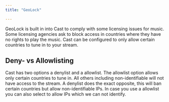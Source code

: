 ```yaml
---
title: "GeoLock"

---
```

GeoLock is built in into Cast to comply with some licensing issues for music. Some licensing agencies ask to block access in countries where they have no rights to play the music. Cast can be configured to only allow certain countries to tune in to your stream.

## Deny- vs Allowlisting
Cast has two options a denylist and a allowlist. The allowlist option allows only certain countries to tune in. All others including non-identifiable will not have access to the stream. 
A denylist does the exact opposite, this will ban certain countries but allow non-identifiable IPs.
In case you use a allowlist you can also select to allow IPs which we can not identify.
